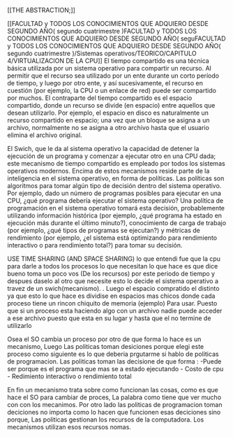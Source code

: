 [[THE ABSTRACTION;]]


[[FACULTAD y TODOS LOS CONOCIMIENTOS QUE ADQUIERO DESDE SEGUNDO AÑO( segundo cuatrimestre )FACULTAD y TODOS LOS CONOCIMIENTOS QUE ADQUIERO DESDE SEGUNDO AÑO( seguFACULTAD y TODOS LOS CONOCIMIENTOS QUE ADQUIERO DESDE SEGUNDO AÑO( segundo cuatrimestre )/Sistemas operativos/TEORICO/CAPITULO 4/VIRTUALIZACION DE LA CPU]]
El tiempo compartido es una técnica básica utilizada por un sistema operativo para compartir un recurso. Al permitir que el recurso sea utilizado por un ente durante un corto período de tiempo, y luego por otro ente, y así sucesivamente, el recurso en cuestión (por ejemplo, la CPU o un enlace de red) puede ser compartido por muchos. El contraparte del tiempo compartido es el espacio compartido, donde un recurso se divide (en espacio) entre aquellos que desean utilizarlo. Por ejemplo, el espacio en disco es naturalmente un recurso compartido en espacio; una vez que un bloque se asigna a un archivo, normalmente no se asigna a otro archivo hasta que el usuario elimina el archivo original.

El Swich, que le da al sistema operativo la capacidad de detener la ejecución de un programa y comenzar a ejecutar otro en una CPU dada; este mecanismo de tiempo compartido es empleado por todos los sistemas operativos modernos. Encima de estos mecanismos reside parte de la inteligencia en el sistema operativo, en forma de políticas. Las políticas son algoritmos para tomar algún tipo de decisión dentro del sistema operativo. Por ejemplo, dado un número de programas posibles para ejecutar en una CPU, ¿qué programa debería ejecutar el sistema operativo? Una política de programación en el sistema operativo tomará esta decisión, probablemente utilizando información histórica (por ejemplo, ¿qué programa ha estado en ejecución más durante el último minuto?), conocimiento de carga de trabajo (por ejemplo, ¿qué tipos de programas se ejecutan?) y métricas de rendimiento (por ejemplo, ¿el sistema está optimizando para rendimiento interactivo o para rendimiento total?) para tomar su decisión.

USE TIME SHARING (AND SPACE SHARING)
lo que entendi fue que la cpu para darle a todos  los procesos lo que necesitan lo que hace es que dice bueno toma un poco vos (De los recursos) por este periodo de tiempo y despues daselo al otro que necesite esto lo decide el sistema operativo a travez de un swich(mecanismo). . Luego el espacio compratido el distinto ya que esto lo que hace es dividise en espacios mas chicos donde cada proceso tiene un rincon chiquito de memoria (ejemplo) Para usar. Puesto que si un proceso esta haciendo algo con un archivo nadie puede acceder a ese archivo puesto que esta en su lugar y hasta que el no termine de utilizarlo

Osea el SO cambia un proceso por otro de que forma lo hace es un mecanismo, Luego Las politicas toman desiciones porque elegi este proceso como siguiente es lo que deberia prgutarme si hablo de politicas de programacion. Las politicas toman las decisione de que forma :
		-Puede ser porque es el programa que mas se a estado ejecutando
		- Costo de cpu
		- Redimiento interactivo o rendimiento total



En fin un mecanismo trata sobre como funcionan las cosas, como es que hace el SO para cambiar de proces, La palabra como tiene que ver mucho con con los mecanimos. Por otro lado las politicas de programacion toman deciciones no importa como lo hacen que funcionen esas deciciones sino porque, Las politicas gestionan los recursos de la computadora. Los mecanismos utilizan esos recursos nomas.
